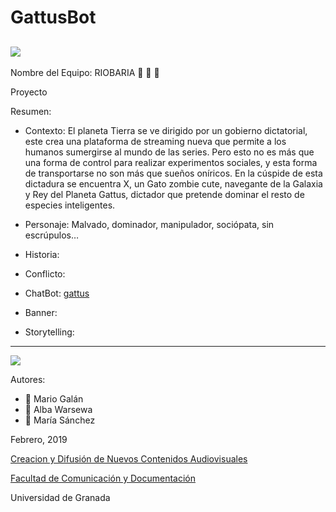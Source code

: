 # GattusBot

![](http://multimedialasflores.com.ar/wp-content/uploads/2018/10/001-cohete.png)
--

Nombre del Equipo: RIOBARIA :yellow_heart:   :blue_heart: :green_heart:

Proyecto 

Resumen:  


- Contexto: 
El planeta Tierra se ve dirigido por un gobierno dictatorial, este crea una plataforma de streaming nueva que permite a los humanos sumergirse al mundo de las series. Pero esto no es más que una forma de control para realizar experimentos sociales, y esta forma de transportarse no son más que sueños oníricos. En la cúspide de esta dictadura se encuentra X, un Gato zombie cute, navegante de la Galaxia y Rey del Planeta Gattus, dictador que pretende dominar el resto de especies inteligentes.

- Personaje: 
Malvado, dominador, manipulador, sociópata, sin escrúpulos…

- Historia: 

- Conflicto: 




- ChatBot:  [gattus](https://t.me/gattusbot)

- Banner:  

- Storytelling: 

------
![](https://upload.wikimedia.org/wikipedia/commons/thumb/6/62/CC-BY-SA-Andere_Wikis_%28v%29.svg/200px-CC-BY-SA-Andere_Wikis_%28v%29.svg.png)


Autores: 
- :man: Mario Galán
- :woman: Alba Warsewa
- :woman: María Sánchez

<!---
Lista completa de emojis de markDown - https://gist.github.com/rxaviers/7360908) 
-->



Febrero, 2019

[Creacion y Difusión de Nuevos Contenidos Audiovisuales](http://utopolis.ugr.es/medialab)

[Facultad de Comunicación y Documentación](http://fcd.ugr.es)

Universidad de Granada
